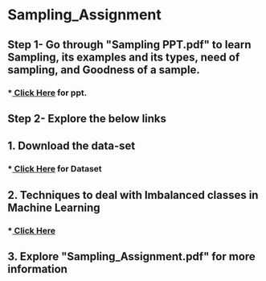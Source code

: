 # Sampling_Assignment
## **Step 1- Go through "Sampling PPT.pdf" to learn Sampling, its examples and its types, need of sampling, and Goodness of a sample.**
### *<a href="https://docs.google.com/presentation/d/e/2PACX-1vShCVtfMfkO89a6PUcjyvLwf_gpFJW7Pr-QD8XlWaqMICcgP51MM4l5Zt0V032DlQ/pub?start=false&loop=false&delayms=60000"> Click Here</a> for ppt.
## **Step 2- Explore the below links**
## **1. Download the data-set**
### *<a href="https://github.com/AnjulaMehto/Sampling_Assignment/blob/main/Creditcard_data.csv"> Click Here</a> for Dataset
## **2. Techniques to deal with Imbalanced classes in Machine Learning**
### *<a href="https://www.analyticsvidhya.com/blog/2020/07/10-techniques-to-deal-with-class-imbalance-in-machine-learning/?"> Click Here </a> 
## **3. Explore "Sampling_Assignment.pdf" for more information**
